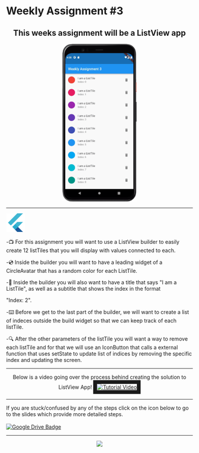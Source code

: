 # Weekly Assignment #3

<div id="header" align="center">
<h2>
  This weeks assignment will be a ListView app
</h2>
</div>

  
 <div align="center">
<img src = "https://github.com/SiGMobileUIUC/WeeklyAssignments/blob/main/pictures/weekly_assignment_3.gif?raw=true" width= "200"/>
</div>

---

<div align="left">
<div>
<img src = "https://raw.githubusercontent.com/devicons/devicon/master/icons/flutter/flutter-original.svg" width = "50px"> 
</div>

-:tv: For this assignment you will want to use a ListView builder to easily create 12 listTiles that you will display with values connected to each.

-:cd: Inside the builder you will want to have a leading widget of a CircleAvatar that has a random color for each ListTile.

-:book: Inside the builder you will also want to have a title that says "I am a ListTile", as well as a subtitle that shows the index in the format    

"Index: 2".

-:keyboard: Before we get to the last part of the builder, we will want to create a list<int> of indeces outside the build widget so that we can keep track of each listTile.

-:mag: After the other parameters of the listTile you will want a way to remove each listTile and for that we will use an IconButton that calls a external function that uses setState to update list of indices by removing the specific index and updating the screen.

---

<div align="center">
Below is a video going over the process behind creating the solution to ListView App!

<a href="https://www.youtube.com/watch?v=b_sQ9bMltGU">
  <img src="https://img.youtube.com/vi/b_sQ9bMltGU/0.jpg" 
       alt="Tutorial Video" 
       width="240" 
       height="180" 
       border="10" />
</a>
</div>

---

<div align="left">
If you are stuck/confused by any of the steps click on the icon below to go to the slides which provide more detailed steps.

</div>

<div>
&nbsp;
</div> 

<div align="left">
<a href="https://docs.google.com/presentation/d/1DkN3cesyVT8BxITnixO0JImJifSX3G7BcAeYc-nCjB8/edit?usp=sharing">
    <img src="https://img.shields.io/badge/Slides-yellow?style=for-the-badge&logo=google drive&logoColor=white" alt="Google Drive Badge"/>
    
</div>

---

<div align="center">
 <img src="https://media.giphy.com/media/qjj4xrA1STjfa/giphy.gif" width="200"/>
</div>

